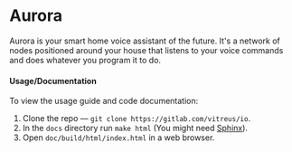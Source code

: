 # Aurora

Aurora is your smart home voice assistant of the future.
It's a network of nodes positioned around your house that listens to your voice commands and does whatever you program it to do.

#### Usage/Documentation
To view the usage guide and code documentation:
1. Clone the repo — `git clone https://gitlab.com/vitreus/io`.
2. In the `docs` directory run `make html` (You might need [Sphinx](https://www.sphinx-doc.org/en/master/)).
3. Open `doc/build/html/index.html` in a web browser.

